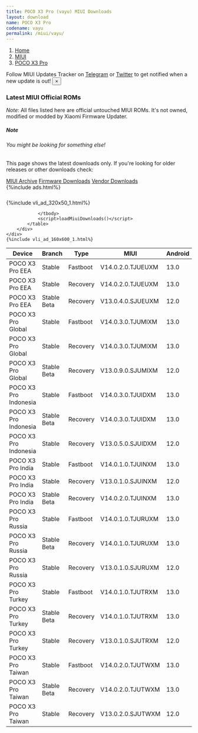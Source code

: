 ```yaml
---
title: POCO X3 Pro (vayu) MIUI Downloads
layout: download
name: POCO X3 Pro
codename: vayu
permalink: /miui/vayu/
---
```

<nav aria-label="breadcrumb">
    <ol class="breadcrumb">
        <li class="breadcrumb-item"><a href="/">Home</a></li>
        <li class="breadcrumb-item"><a href="/miui/">MIUI</a></li>
        <li class="breadcrumb-item active" aria-current="page"><a href="/miui/vayu/">POCO X3 Pro</a></li>
    </ol>
</nav>
<div class="alert alert-primary alert-dismissible fade show" role="alert">
    Follow MIUI Updates Tracker on <a href="https://t.me/MIUIUpdatesTracker" class="alert-link">Telegram</a>
     or <a href="https://twitter.com/MiFwUpdater" class="alert-link">Twitter</a> to get notified when a new update is out!
    <button type="button" class="close" data-dismiss="alert" aria-label="Close">
        <span aria-hidden="true">&times;</span>
    </button>
</div>

### Latest MIUI Official ROMs
*Note*: All files listed here are official untouched MIUI ROMs. It's not owned, modified or modded by Xiaomi Firmware Updater.
<div class="card">
  <div class="card-body">
    <h5 class="card-title">Note</h5>
    <h6 class="card-subtitle mb-2 text-muted">You might be looking for something else!</h6>
    <p class="card-text">This page shows the latest downloads only.
     If you're looking for older releases or other downloads check:</p>
    <a href="/archive/miui/vayu/" class="card-link">MIUI Archive</a>
    <a href="/firmware/vayu/" class="card-link">Firmware Downloads</a>
    <a href="/vendor/vayu/" class="card-link">Vendor Downloads</a>
  </div>
</div>
{%include ads.html%}
<div class="row justify-content-center">
    <div class="col-10">
        <div class="table-responsive-md" style="margin-top: 25px;">
            {%include vli_ad_320x50_1.html%}
            <table id="miui" class="display dt-responsive nowrap compact table table-striped table-hover table-sm">
                <thead class="thead-dark">
                    <tr>
                        <th data-ref="device">Device</th>
                        <th data-ref="branch">Branch</th>
                        <th data-ref="type">Type</th>
                        <th data-ref="miui">MIUI</th>
                        <th data-ref="android">Android</th>
                        <th data-ref="size">Size</th>
                        <th data-ref="size">Date</th>
                        <th data-ref="link">Link</th>
                    </tr>
                </thead>
                <tbody>
                <tr><td>POCO X3 Pro EEA</td><td>Stable</td><td>Fastboot</td><td>V14.0.2.0.TJUEUXM</td><td>13.0</td><td>5.4 GB</td><td>2023-03-21</td><td><a href="/miui/vayu/stable/V14.0.2.0.TJUEUXM/">Download</a></td></tr>
<tr><td>POCO X3 Pro EEA</td><td>Stable</td><td>Recovery</td><td>V14.0.2.0.TJUEUXM</td><td>13.0</td><td>3.9 GB</td><td>2023-04-19</td><td><a href="/miui/vayu/stable/V14.0.2.0.TJUEUXM/">Download</a></td></tr>
<tr><td>POCO X3 Pro EEA</td><td>Stable Beta</td><td>Recovery</td><td>V13.0.4.0.SJUEUXM</td><td>12.0</td><td>3.3 GB</td><td>2022-11-06</td><td><a href="/miui/vayu/stable beta/V13.0.4.0.SJUEUXM/">Download</a></td></tr>
<tr><td>POCO X3 Pro Global</td><td>Stable</td><td>Fastboot</td><td>V14.0.3.0.TJUMIXM</td><td>13.0</td><td>5.6 GB</td><td>2023-05-08</td><td><a href="/miui/vayu/stable/V14.0.3.0.TJUMIXM/">Download</a></td></tr>
<tr><td>POCO X3 Pro Global</td><td>Stable</td><td>Recovery</td><td>V14.0.3.0.TJUMIXM</td><td>13.0</td><td>4.0 GB</td><td>2023-05-18</td><td><a href="/miui/vayu/stable/V14.0.3.0.TJUMIXM/">Download</a></td></tr>
<tr><td>POCO X3 Pro Global</td><td>Stable Beta</td><td>Recovery</td><td>V13.0.9.0.SJUMIXM</td><td>12.0</td><td>3.4 GB</td><td>2023-01-10</td><td><a href="/miui/vayu/stable beta/V13.0.9.0.SJUMIXM/">Download</a></td></tr>
<tr><td>POCO X3 Pro Indonesia</td><td>Stable</td><td>Fastboot</td><td>V14.0.3.0.TJUIDXM</td><td>13.0</td><td>5.0 GB</td><td>2023-02-24</td><td><a href="/miui/vayu/stable/V14.0.3.0.TJUIDXM/">Download</a></td></tr>
<tr><td>POCO X3 Pro Indonesia</td><td>Stable Beta</td><td>Recovery</td><td>V14.0.3.0.TJUIDXM</td><td>13.0</td><td>3.9 GB</td><td>2023-03-09</td><td><a href="/miui/vayu/stable beta/V14.0.3.0.TJUIDXM/">Download</a></td></tr>
<tr><td>POCO X3 Pro Indonesia</td><td>Stable</td><td>Recovery</td><td>V13.0.5.0.SJUIDXM</td><td>12.0</td><td>3.3 GB</td><td>2023-02-03</td><td><a href="/miui/vayu/stable/V13.0.5.0.SJUIDXM/">Download</a></td></tr>
<tr><td>POCO X3 Pro India</td><td>Stable</td><td>Fastboot</td><td>V14.0.1.0.TJUINXM</td><td>13.0</td><td>4.3 GB</td><td>2023-02-13</td><td><a href="/miui/vayu/stable/V14.0.1.0.TJUINXM/">Download</a></td></tr>
<tr><td>POCO X3 Pro India</td><td>Stable</td><td>Recovery</td><td>V13.0.1.0.SJUINXM</td><td>12.0</td><td>3.3 GB</td><td>2022-03-15</td><td><a href="/miui/vayu/stable/V13.0.1.0.SJUINXM/">Download</a></td></tr>
<tr><td>POCO X3 Pro India</td><td>Stable Beta</td><td>Recovery</td><td>V14.0.2.0.TJUINXM</td><td>13.0</td><td>3.9 GB</td><td>2023-06-01</td><td><a href="/miui/vayu/stable beta/V14.0.2.0.TJUINXM/">Download</a></td></tr>
<tr><td>POCO X3 Pro Russia</td><td>Stable</td><td>Fastboot</td><td>V14.0.1.0.TJURUXM</td><td>13.0</td><td>5.2 GB</td><td>2023-02-24</td><td><a href="/miui/vayu/stable/V14.0.1.0.TJURUXM/">Download</a></td></tr>
<tr><td>POCO X3 Pro Russia</td><td>Stable Beta</td><td>Recovery</td><td>V14.0.1.0.TJURUXM</td><td>13.0</td><td>3.9 GB</td><td>2023-03-09</td><td><a href="/miui/vayu/stable beta/V14.0.1.0.TJURUXM/">Download</a></td></tr>
<tr><td>POCO X3 Pro Russia</td><td>Stable</td><td>Recovery</td><td>V13.0.1.0.SJURUXM</td><td>12.0</td><td>3.3 GB</td><td>2022-03-21</td><td><a href="/miui/vayu/stable/V13.0.1.0.SJURUXM/">Download</a></td></tr>
<tr><td>POCO X3 Pro Turkey</td><td>Stable</td><td>Fastboot</td><td>V14.0.1.0.TJUTRXM</td><td>13.0</td><td>5.1 GB</td><td>2023-02-24</td><td><a href="/miui/vayu/stable/V14.0.1.0.TJUTRXM/">Download</a></td></tr>
<tr><td>POCO X3 Pro Turkey</td><td>Stable Beta</td><td>Recovery</td><td>V14.0.1.0.TJUTRXM</td><td>13.0</td><td>3.9 GB</td><td>2023-03-13</td><td><a href="/miui/vayu/stable beta/V14.0.1.0.TJUTRXM/">Download</a></td></tr>
<tr><td>POCO X3 Pro Turkey</td><td>Stable</td><td>Recovery</td><td>V13.0.1.0.SJUTRXM</td><td>12.0</td><td>3.3 GB</td><td>2022-03-22</td><td><a href="/miui/vayu/stable/V13.0.1.0.SJUTRXM/">Download</a></td></tr>
<tr><td>POCO X3 Pro Taiwan</td><td>Stable</td><td>Fastboot</td><td>V14.0.2.0.TJUTWXM</td><td>13.0</td><td>4.7 GB</td><td>2023-02-27</td><td><a href="/miui/vayu/stable/V14.0.2.0.TJUTWXM/">Download</a></td></tr>
<tr><td>POCO X3 Pro Taiwan</td><td>Stable Beta</td><td>Recovery</td><td>V14.0.2.0.TJUTWXM</td><td>13.0</td><td>3.8 GB</td><td>2023-03-23</td><td><a href="/miui/vayu/stable beta/V14.0.2.0.TJUTWXM/">Download</a></td></tr>
<tr><td>POCO X3 Pro Taiwan</td><td>Stable</td><td>Recovery</td><td>V13.0.2.0.SJUTWXM</td><td>12.0</td><td>3.2 GB</td><td>2022-06-28</td><td><a href="/miui/vayu/stable/V13.0.2.0.SJUTWXM/">Download</a></td></tr>

                </tbody>
                <script>loadMiuiDownloads()</script>
            </table>
        </div>
    </div>
    {%include vli_ad_160x600_1.html%}
</div>
